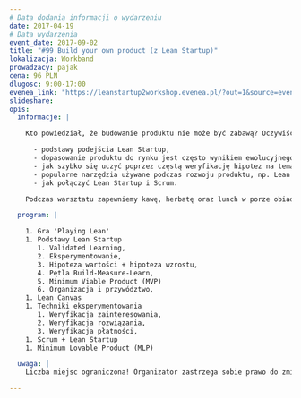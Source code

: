 ```yaml
---
# Data dodania informacji o wydarzeniu
date: 2017-04-19
# Data wydarzenia
event_date: 2017-09-02
title: "#99 Build your own product (z Lean Startup)"
lokalizacja: Workband
prowadzacy: pajak
cena: 96 PLN
dlugosc: 9:00-17:00
evenea_link: "https://leanstartup2workshop.evenea.pl/?out=1&source=event_iframe"
slideshare:
opis:
  informacje: |

    Kto powiedział, że budowanie produktu nie może być zabawą? Oczywiście, gdy inwestujesz własne pieniądze, jest to poważniejsza inicjatywa niż tyko zabawa. Z tego powodu, możliwość budowy produktu w środowisku, w którym można ponieść porażkę, jest bardzo istotne, ponieważ jest pozbawione ryzyka prawdziwego bankructwa. W ciągu jednodniowego warsztatu chcielibymy Cię zabrać w podróż, podczas której poznasz następujące koncepcje:

      - podstawy podejścia Lean Startup,
      - dopasowanie produktu do rynku jest często wynikiem ewolucyjnego procesu a nie świetnego pomysłu od samego początku,
      - jak szybko się uczyć poprzez częstą weryfikację hipotez na temat klientów,
      - popularne narzędzia używane podczas rozwoju produktu, np. Lean Canvas, techniki eksperymentowania (Wizard of Oz, Concierge, Dry-Wallet),
      - jak połączyć Lean Startup i Scrum.

    Podczas warsztatu zapewniemy kawę, herbatę oraz lunch w porze obiadowej.

  program: |

    1. Gra 'Playing Lean'
    1. Podstawy Lean Startup
       1. Validated Learning,
       2. Eksperymentowanie,
       3. Hipoteza wartości + hipoteza wzrostu,
       4. Pętla Build-Measure-Learn,
       5. Minimum Viable Product (MVP)
       6. Organizacja i przywództwo,
    1. Lean Canvas
    1. Techniki eksperymentowania
       1. Weryfikacja zainteresowania,
       2. Weryfikacja rozwiązania,
       3. Weryfikacja płatności,
    1. Scrum + Lean Startup
    1. Minimum Lovable Product (MLP)

  uwaga: |
    Liczba miejsc ograniczona! Organizator zastrzega sobie prawo do zmiany lokalizacji wydarzenia oraz jego odwołania w przypadku niezgłoszenia się minimalnej liczby uczestników.

---
```

